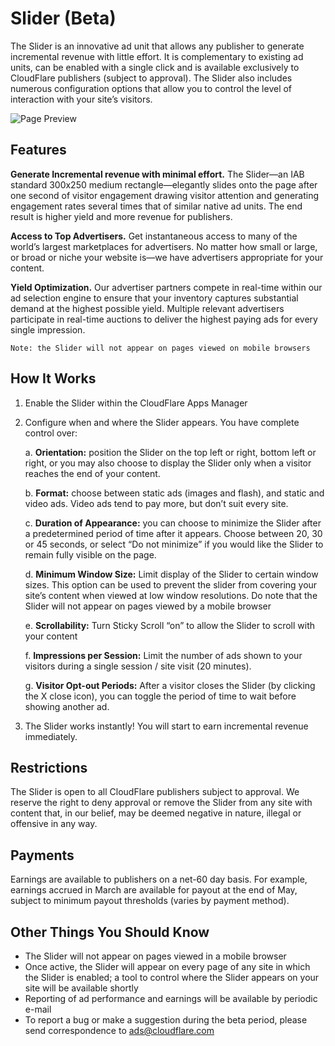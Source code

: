 # Slider (Beta)

The Slider is an innovative ad unit that allows any publisher to generate incremental revenue with little effort. It is complementary to existing ad units, can be enabled with a single click and is available exclusively to CloudFlare publishers (subject to approval).  The Slider also includes numerous configuration options that allow you to control the level of interaction with your site’s visitors. 
    
![](/images/apps/caddi/slider-image-2.png "Page Preview")
    
## Features


**Generate Incremental revenue with minimal effort.**  The Slider—an IAB standard 300x250 medium rectangle—elegantly slides onto the page after one second of visitor engagement drawing visitor attention and generating engagement rates several times that of similar native ad units. The end result is higher yield and more revenue for publishers. 


**Access to Top Advertisers.**  Get instantaneous access to many of the world’s largest marketplaces for advertisers. No matter how small or large, or broad or niche your website is—we have advertisers appropriate for your content.


**Yield Optimization.**   Our advertiser partners compete in real-time within our ad selection engine to ensure that your inventory captures substantial demand at the highest possible yield. Multiple relevant advertisers participate in real-time auctions to deliver the highest paying ads for every single impression.


    Note: the Slider will not appear on pages viewed on mobile browsers


## How It Works

1.  Enable the Slider within the CloudFlare Apps Manager

2.  Configure when and where the Slider appears. You have complete control over:

    a.  **Orientation:** position the Slider on the top left or right, bottom left or right, or you may also choose to display the Slider only when a visitor reaches the end of your content.

    b.  **Format:** choose between static ads (images and flash), and static and video ads.  Video ads tend to pay more, but don’t suit every site.  

    c.  **Duration of Appearance:** you can choose to minimize the Slider after a predetermined period of time after it appears.  Choose between 20, 30 or 45 seconds, or select “Do not minimize” if you would like the Slider to remain fully visible on the page.  

    d.  **Minimum Window Size:** Limit display of the Slider to certain window sizes.  This option can be used to prevent the slider from covering your site’s content when viewed at low window resolutions. Do note that the Slider will not appear  on pages viewed by a mobile browser

    e.  **Scrollability:** Turn Sticky Scroll “on” to allow the Slider to scroll with your content

    f.  **Impressions per Session:** Limit the number of ads shown to your visitors during a single session / site visit (20 minutes).

    g.  **Visitor Opt-out Periods:** After a visitor closes the Slider (by clicking the X close icon), you can toggle the period of time to wait before showing another ad.    

3.  The Slider works instantly!   You will start to earn incremental revenue immediately.  


## Restrictions

The Slider is open to all CloudFlare publishers subject to approval.  We reserve the right to deny approval or remove the Slider from any site with content that, in our belief, may be deemed negative in nature, illegal or offensive in any way.  


## Payments

Earnings are available to publishers on a net-60 day basis.  For example, earnings accrued in March are available for payout at the end of May, subject to minimum payout thresholds (varies by payment method).


## Other Things You Should Know

* The Slider will not appear on pages viewed in a mobile browser
* Once active, the Slider will appear on every page of any site in which the Slider is enabled; a tool to control where the Slider appears on your site will be available shortly
* Reporting of ad performance and earnings will be available by periodic e-mail
* To report a bug or make a suggestion during the beta period, please send correspondence to <ads@cloudflare.com>
